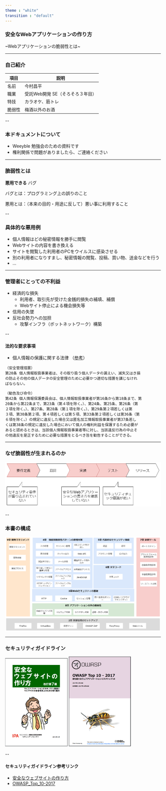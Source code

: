```yaml
---
theme : "white"
transition : "default"
---
```


### 安全なWebアプリケーションの作り方
~Webアプリケーションの脆弱性とは~

---

### 自己紹介

| 項目   | 説明                             |
|--------|----------------------------------|
| 名前   | 今村昌平                         |
| 職業   | 受託Web開発 SE（そろそろ３年目） |
| 特技   | カラオケ、筋トレ                 |
| 脆弱性 | 梅酒以外のお酒                   |

--

### 本ドキュメントについて

- Weeyble 勉強会のための資料です
- 権利関係で問題がありましたら、ご連絡ください

---

### 脆弱性とは

__悪用できる__ バグ

バグとは：プログラミング上の誤りのこと

悪用とは：（本来の目的・用途に反して）悪い事に利用すること

--

### 具体的な悪用例

- 個人情報はどの秘密情報を勝手に閲覧
- Webサイトの内容を書き換える
- サイトを閲覧した利用者のPCをウイルスに感染させる
- 別の利用者になりすまし、秘密情報の閲覧、投稿、買い物、送金などを行う
- ...

---

### 管理者にとっての不利益

- 経済的な損失
  - 利用者、取引先が受けた金銭的損失の補填、補償
  - Webサイト停止による機会損失等
- 信用の失墜
- 反社会勢力への加担
  - 攻撃インフラ（ボットネットワーク）構築

--

#### 法的な要求事項

- 個人情報の保護に関する法律 （[参考](https://www.ppc.go.jp/files/pdf/290530_personal_law.pdf)）

```
（安全管理措置）
第20条 個人情報取扱事業者は、その取り扱う個人データの漏えい、滅失又はき損
の防止その他の個人データの安全管理のために必要かつ適切な措置を講じなけれ
ばならない。
```
```
（勧告及び命令）
第42条 個人情報保護委員会は、個人情報取扱事業者が第16条から第18条まで、第
20条から第22条まで、第23条（第４項を除く。）、第24条、第25条、第26条（第
２項を除く。）、第27条、第28条（第１項を除く。）、第29条第２項若しくは第
３項、第30条第２項、第４項若しくは第５項、第33条第２項若しくは第36条（第
６項を除く。）の規定に違反した場合又は匿名加工情報取扱事業者が第37条若し
くは第38条の規定に違反した場合において個人の権利利益を保護するため必要が
あると認めるときは、当該個人情報取扱事業者等に対し、当該違反行為の中止そ
の他違反を是正するために必要な措置をとるべき旨を勧告することができる。
```

---

### なぜ脆弱性が生まれるのか

![開発フェーズ別の脆弱性の発生要因](/images/開発フェーズ別の脆弱性の発生要因.png)

--

### 本書の構成

![本書の構成](/images/本書の構成.png)

---

### セキュリティガイドライン

<img src="./images/安全なウェブサイトの作り方.png" style="width:40%;"/>
<img src="./images/OWASP_Top_10.png" style="width:40%;"/>

--

#### セキュリティガイドライン参考リンク

- [安全なウェブサイトの作り方](https://www.ipa.go.jp/files/000017316.pdf)
- [OWASP_Top_10-2017](https://www.owasp.org/images/2/23/OWASP_Top_10-2017%28ja%29.pdf)

